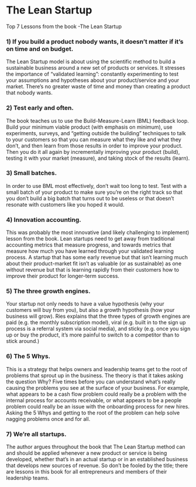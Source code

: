 # The Lean Startup

Top 7 Lessons from the book -The Lean Startup

### 1) If you build a product nobody wants, it doesn’t matter if it’s on time and on budget.

The Lean Startup model is about using the scientific method to build a sustainable business around a new set of products or services. It stresses the importance of “validated learning”: constantly experimenting to test your assumptions and hypotheses about your product/service and your market. There’s no greater waste of time and money than creating a product that nobody wants.

### 2) Test early and often.
The book teaches us to use the Build-Measure-Learn (BML) feedback loop. Build your minimum viable product (with emphasis on minimum), use experiments, surveys, and “getting outside the building” techniques to talk to your customers so that you can measure what they like and what they don’t, and then learn from those results in order to improve your product. Then you do it all again by incrementally improving your product (build), testing it with your market (measure), and taking stock of the results (learn).

### 3) Small batches. 
In order to use BML most effectively, don’t wait too long to test. Test with a small batch of your product to make sure you’re on the right track so that you don’t build a big batch that turns out to be useless or that doesn’t resonate with customers like you hoped it would.

### 4) Innovation accounting. 
This was probably the most innovative (and likely challenging to implement) lesson from the book. Lean startups need to get away from traditional accounting metrics that measure progress, and towards metrics that measure how much you have learned through your validated learning process. A startup that has some early revenue but that isn’t learning much about their product-market fit isn’t as valuable (or as sustainable) as one without revenue but that is learning rapidly from their customers how to improve their product for longer-term success.

### 5) The three growth engines. 
Your startup not only needs to have a value hypothesis (why your customers will buy from you), but also a growth hypothesis (how your business will grow). Ries explains that the three types of growth engines are paid (e.g. the monthly subscription model), viral (e.g. built in to the sign up process is a referral system via social media), and sticky (e.g. once you sign up or buy the product, it’s more painful to switch to a competitor than to stick around.)

### 6) The 5 Whys.
This is a strategy that helps owners and leadership teams get to the root of problems that sprout up in the business. The theory is that it takes asking the question Why? Five times before you can understand what’s really causing the problems you see at the surface of your business. For example, what appears to be a cash flow problem could really be a problem with the internal process for accounts receivable, or what appears to be a people problem could really be an issue with the onboarding process for new hires. Asking the 5 Whys and getting to the root of the problem can help solve nagging problems once and for all.

### 7) We’re all startups.
The author argues throughout the book that The Lean Startup method can and should be applied whenever a new product or service is being developed, whether that’s in an actual startup or in an established business that develops new sources of revenue. So don’t be fooled by the title; there are lessons in this book for all entrepreneurs and members of their leadership teams.

